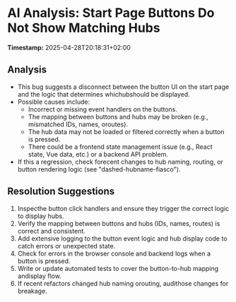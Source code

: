 # AI Analysis: Start Page Buttons Do Not Show Matching Hubs

**Timestamp:** 2025-04-28T20:18:31+02:00

## Analysis
- This bug suggests a disconnect between the button UI on the start page and the logic that determines whichubshould be displayed.
- Possible causes include:
  - Incorrect or missing event handlers on the buttons.
  - The mapping between buttons and hubs may be broken (e.g., mismatched IDs, names, oroutes).
  - The hub data may not be loaded or filtered correctly when a button is pressed.
  - There could be a frontend state management issue (e.g., React state, Vue data, etc.) or a backend API problem.
- If this a regression, check forecent changes to hub naming, routing, or button rendering logic (see "dashed-hubname-fiasco").

## Resolution Suggestions
1. Inspecthe button click handlers and ensure they trigger the correct logic to display hubs.
2. Verify the mapping between buttons and hubs (IDs, names, routes) is correct and consistent.
3. Add extensive logging to the button event logic and hub display code to catch errors or unexpected state.
4. Check for errors in the browser console and backend logs when a button is pressed.
5. Write or update automated tests to cover the button-to-hub mapping andisplay flow.
6. If recent refactors changed hub naming orouting, audithose changes for breakage.
